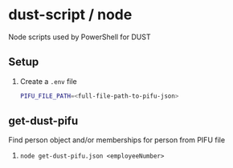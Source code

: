 # dust-script / node

Node scripts used by PowerShell for DUST

## Setup

1. Create a `.env` file
    ```bash
    PIFU_FILE_PATH=<full-file-path-to-pifu-json>
    ```

## get-dust-pifu

Find person object and/or memberships for person from PIFU file

1. `node get-dust-pifu.json <employeeNumber>`
